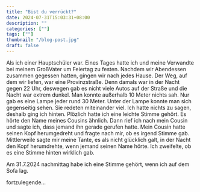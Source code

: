 ```yaml
---
title: "Bist du verrückt?"
date: 2024-07-31T15:03:31+08:00
description: ""
categories: [""]
tags: [""]
thumbnail: "/blog-post.jpg"
draft: false
---
```




Als ich einer Hauptschüler war. Eines Tages hatte ich und meine Verwandte bei meinem GroßVater um Feiertag zu festen. Nachdem wir Abendessen zusammen gegessen hatten, gingen wir nach jedes Hause. Der Weg, auf dem wir liefen, war eine Provinzstraße. Denn damals war in der Nacht gegen 22 Uhr, deswegen gab es nicht viele Autos auf der Straße und die Nacht war extrem dunkel. Man konnte außerhalb 10 Meter nichts sah. Nur gab es eine Lampe jeder rund 30 Meter. Unter der Lampe konnte man sich gegenseitig sehen. Sie redeten miteinander viel. Ich hatte nichts zu sagen, deshalb ging ich hinten. Plözlich hatte ich eine leichte Stimme gehört. Es hörte den Name meines Cousins ähnlich. Dann rief ich nach mein Cousin und sagte ich, dass jemand ihn gerade gerufen hatte. Mein Cousin hatte seinen Kopf herumgedreht und fragte nach mir, ob es irgend Stimme gab. Mittlerweile sagte mir meine Tante, es als nicht glücklich galt, in der Nacht den Kopf herumdrehte, wenn jemand seinen Name hörte. Ich zweifelte, ob es eine Stimme hinten wirklich gab.

Am 31.7.2024 nachmittag habe ich eine Stimme gehört, wenn ich auf dem Sofa lag.

fortzulegende...
